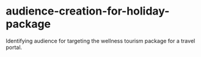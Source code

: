 # audience-creation-for-holiday-package
Identifying audience for targeting the wellness tourism package for a travel portal.
